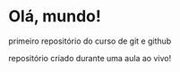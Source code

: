 # Olá, mundo!
 primeiro repositório do curso de git e github

repositório criado durante uma aula ao vivo!
